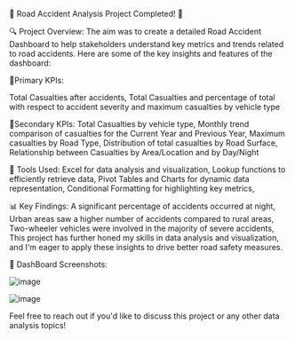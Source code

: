 🚗 Road Accident Analysis Project Completed! 🚗


🔍 Project Overview:
The aim was to create a detailed Road Accident Dashboard to help stakeholders understand key metrics and trends related to road accidents. Here are some of the key insights and features of the dashboard:

🔹Primary KPIs:

Total Casualties after accidents,
Total Casualties and percentage of total with respect to accident severity and maximum casualties by vehicle type

🔹Secondary KPIs:
Total Casualties by vehicle type,
Monthly trend comparison of casualties for the Current Year and Previous Year,
Maximum casualties by Road Type,
Distribution of total casualties by Road Surface,
Relationship between Casualties by Area/Location and by Day/Night

🔧 Tools Used:
Excel for data analysis and visualization,
Lookup functions to efficiently retrieve data,
Pivot Tables and Charts for dynamic data representation,
Conditional Formatting for highlighting key metrics,

📊 Key Findings:
A significant percentage of accidents occurred at night,
Urban areas saw a higher number of accidents compared to rural areas,
Two-wheeler vehicles were involved in the majority of severe accidents,
This project has further honed my skills in data analysis and visualization, and I'm eager to apply these insights to drive better road safety measures.

🔹 DashBoard Screenshots:

![image](https://github.com/user-attachments/assets/54c5a1ee-d4fe-4430-a7db-1cd8c4465762)

![image](https://github.com/user-attachments/assets/8da60eff-3f88-4a30-824b-f81b58420c80)

Feel free to reach out if you'd like to discuss this project or any other data analysis topics!
